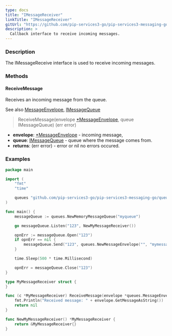 ```yaml
---
type: docs
title: "IMessageReceiver"
linkTitle: "IMessageReceiver"
gitUrl: "https://github.com/pip-services3-go/pip-services3-messaging-go"
description: >
  Callback interface to receive incoming messages.
---
```


### Description

The IMessageReceive interface is used to receive incoming messages. 

### Methods

#### ReceiveMessage
Receives an incoming message from the queue.

See also [MessageEnvelope](../message_envelope), [IMessageQueue](../imessage_queue)

> ReceiveMessage(envelope [*MessageEnvelope](../message_envelope), queue IMessageQueue) (err error)

- **envelope**: [*MessageEnvelope](../message_envelope) - incoming message,
- **queue**: [IMessageQueue](../imessage_queue) - queue where the message comes from.
- **returns**: (err error) -  error or nil no errors occured.

### Examples

```go
package main

import (
	"fmt"
	"time"

	queues "github.com/pip-services3-go/pip-services3-messaging-go/queues"
)

func main() {
	messageQueue := queues.NewMemoryMessageQueue("myqueue")

	go messageQueue.Listen("123", NewMyMessageReceiver())

	opnErr := messageQueue.Open("123")
	if opnErr == nil {
		messageQueue.Send("123", queues.NewMessageEnvelope("", "mymessage", []byte("ABC"))) // Output in console: "Received message: ABC"
	}

	time.Sleep(500 * time.Millisecond)

	opnErr = messageQueue.Close("123")
}

type MyMessageReceiver struct {
}

func (c *MyMessageReceiver) ReceiveMessage(envelope *queues.MessageEnvelope, queue queues.IMessageQueue) (err error) {
	fmt.Println("Received message: " + envelope.GetMessageAsString())
	return nil
}

func NewMyMessageReceiver() *MyMessageReceiver {
	return &MyMessageReceiver{}
}

```
